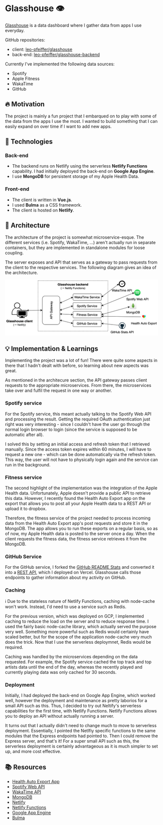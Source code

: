 # Glasshouse 👁️

[Glasshouse](https://glasshouse.netlify.app/) is a data dashboard where I gather data from apps I use everyday.

GitHub repositories:

- client: [leo-pfeiffer/glasshouse](https://github.com/leo-pfeiffer/glasshouse)
- back-end: [leo-pfeiffer/glasshouse-backend](https://github.com/leo-pfeiffer/glasshouse-backend)

Currently I've implemented the following data sources:
- Spotify
- Apple Fitness
- WakaTime
- GitHub

## 🔥 Motivation

The project is mainly a fun project that I embarqued on to play with some of the data from the apps I use the most. I wanted to build something that I can easily expand on over time if I want to add new apps.

## 🔧 Technologies

### Back-end
- The backend runs on Netlify using the serverless **Netlify Functions** capability. I had initially deployed the back-end on **Google App Engine**.
- I use **MongoDB** for persistent storage of my Apple Health Data.

### Front-end
- The client is written in **Vue.js**.
- I used **Bulma** as a CSS framework.
- The client is hosted on **Netlify**.

## 📐 Architecture

The architecture of the project is somewhat microservice-esque. The different services (i.e. Spotify, WakaTime, ...) aren't actually run in separate containers, but they are implemented in standalone modules for loose coupling. 

The server exposes and API that serves as a gateway to pass requests from the client to the respective services. The following diagram gives an idea of the architecture.

![Architecture of Glasshouse](glasshouse-architecture.png)

## 💡 Implementation & Learnings
Implementing the project was a lot of fun! There were quite some aspects in there that I hadn't dealt with before, so learning about new aspects was great.

As mentioned in the architecure section, the API gateway passes client requests to the appropriate microservices. From there, the microservices take over and fulfil the request in one way or another. 

### Spotify service
For the Spotify service, this meant actually talking to the Spotify Web API and processing the result. Getting the required OAuth authentication just right was very interesting - since I couldn't have the user go through the normal login browser to login (since the service is supposed to be automatic after all). 

I solved this by setting an initial access and refresh token that I retrieved manually. Since the access token expires within 60 minutes, I will have to request a new one - which can be done automatically via the refresh token. This way, the user will not have to physically login again and the service can run in the background.

### Fitness service
The second highlight of the implementation was the integration of the Apple Health data. Unfortunately, Apple doesn't provide a public API to retrieve this data. However, I recently found the Health Auto Export app on the export that allows you to post all your Apple Health data to a REST API or upload it to dropbox. 

Therefore, the fitness service of the project needed to process incoming data from the Health Auto Export app's post requests and store it in the MongoDB. The app allows you to run these exports on a regular basis, so as of now, my Apple Health data is posted to the server once a day. When the client requests the fitness data, the fitness service retrieves it from the MongoDB.

### GitHub Service
For the GitHub service, I forked the [GitHub README Stats](https://github.com/anuraghazra/github-readme-stats) and converted it into a [REST API](https://github.com/leo-pfeiffer/github-readme-stats), which I deployed on Vercel. Glasshouse calls those endpoints to gather information about my activity on GitHub.

### Caching
ℹ️ Due to the stateless nature of Netlify Functions, caching with node-cache won't work. Instead, I'd need to use a service such as Redis. 

For the previous version, which was deployed on GCP, I implemented caching to reduce the load on the server and to reduce response time. I used the fairly basic node-cache library, which actually served the purpose very well. Something more powerful such as Redis would certainly have scaled better, but for the scope of the application node-cache very much does the trick. Now that I use the serverless deploymnet, Redis would be required.

Caching was handled by the microservices depending on the data requested. For example, the Spotify service cached the top track and top artists data until the end of the day, whereas the recently played and currently playing data was only cached for 30 seconds.

### Deployment
Initially, I had deployed the back-end on Google App Engine, which worked well, however the deployment and maintenance as pretty laborios for a small API such as this. Thus, I decided to try out Neltify's serverless capabilities for the first time, with Netlify Functions. Netlify Functions allows you to deploy an API without actually running a server.

It turns out that I actually didn't need to change much to move to serverless deployment. Essentially, I pointed the Netlfiy specific functions to the same modules that the Express endpoints had pointed to. Then I could remove the Express server, and that's it! For a super small API such as this, the serverless deployment is certainly advantageous as it is much simpler to set up, and more cost effective.


## 📚 Resources
+ [Health Auto Export App](https://www.healthexportapp.com/)
+ [Spotify Web API](https://developer.spotify.com/documentation/web-api/)
+ [WakaTime API](https://wakatime.com/developers)
+ [MongoDB](https://www.mongodb.com/)
+ [Netlify](https://www.netlify.com)
+ [Netlify Functions](https://www.netlify.com/products/functions/)
+ [Google App Engine](https://cloud.google.com/appengine)
+ [Bulma](https://bulma.io/)

